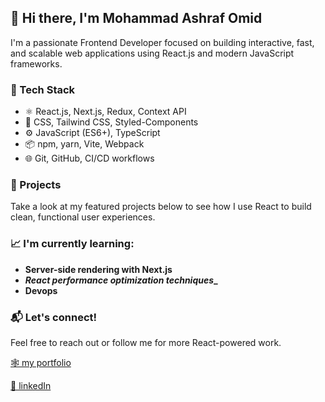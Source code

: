 ## 👋 Hi there, I'm Mohammad Ashraf Omid
I'm a passionate Frontend Developer focused on building interactive, fast, and scalable web applications using React.js and modern JavaScript frameworks.

### 🧠 Tech Stack

- ⚛️ React.js, Next.js, Redux, Context API
- 💅 CSS, Tailwind CSS, Styled-Components
- ⚙️ JavaScript (ES6+), TypeScript
- 📦 npm, yarn, Vite, Webpack
- 🌐 Git, GitHub, CI/CD workflows

### 🚀 Projects

Take a look at my featured projects below to see how I use React to build clean, functional user experiences.

### 📈 I'm currently learning:

- **__Server-side rendering with Next.js__**
- **_React performance optimization techniques__**
- **__Devops__**

### 📬 Let's connect!

Feel free to reach out or follow me for more React-powered work.

 [🕸️ my portfolio](https://prot-two.vercel.app/)

 [🔗 linkedIn](https://www.linkedin.com/in/m-ashraf-omid-91425b353/)


